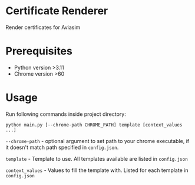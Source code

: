 # Certificate Renderer

Render certificates for Aviasim

# Prerequisites

- Python version >3.11
- Chrome version >60

# Usage

Run following commands inside project directory:

```shell
python main.py [--chrome-path CHROME_PATH] template [context_values ...]
```

`--chrome-path` - optional argument to set path to your chrome executable, if it doesn't match path specified in 
`config.json`.

`template` - Template to use. All templates available are listed in `config.json`

`context_values` - Values to fill the template with. Listed for each template in `config.json`